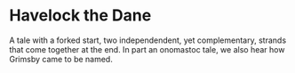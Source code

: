 # Havelock the Dane
A tale with a forked start, two independendent, yet complementary, strands that come together at the end. In part an onomastoc tale, we also hear how Grimsby came to be named.
